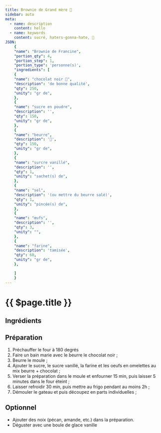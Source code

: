 ```yaml
---
title: Brownie de Grand mère 👵
sidebar: auto
meta:
  - name: description
    content: hello
  - name: keywords
    content: sucré, haters-gonna-hate, 👵
JSON:
    {
    "name": "Brownie de Francine",
    "portion_qty": 4,
    "portion_step": 1,
    "portion_type": 'personne(s)',
    "ingredients": [
    {
    "name": "chocolat noir 🍫",
    "description": 'de bonne qualité',
    "qty": 250,
    "unity": "gr de",
    },
    {
    "name": "sucre en poudre",
    "description": '',
    "qty": 150,
    "unity": "gr de",
    },
    {
    "name": "beurre",
    "description": '🧈',
    "qty": 150,
    "unity": "gr de",
    },
    {
    "name": "surcre vanillé",
    "description": '',
    "qty": 1,
    "unity": "sachet(s) de",
    },
    {
    "name": "sel",
    "description": '(ou mettre du beurre salé)',
    "qty": 1,
    "unity": "pincée(s) de",
    },
    {
    "name": "œufs",
    "description": '',
    "qty": 3,
    "unity": "",
    },
    {
    "name": "farine",
    "description": 'tamisée',
    "qty": 60,
    "unity": "gr de",
    },

    ]
    }
---
```

# {{ $page.title }}

## Ingrédients

<recipePortion :recette="$page.frontmatter.JSON" />

## Préparation
1. Préchauffer le four à 180 degrés
2. Faire un bain marie avec le beurre le chocolat noir ;
3. Beurre le moule ;
4. Ajouter le sucre, le sucre vanillé, la farine et les oeufs en omelettes au mix beurre + chocolat ;
5. Verser la préparation dans le moule et enfourner 15 min, puis laisser 5 minutes dans le four éteint ;
6. Laisser refroidir 30 min, puis mettre au frigo pendant au moins 2h ;
7. Démouler le gateau et puis découpez en parts individuelles ;

## Optionnel
- Ajouter des noix (pécan, amande, etc.) dans la préparation.
- Déguster avec une boule de glace vanille

